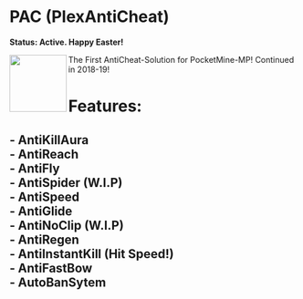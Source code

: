 # PAC (PlexAntiCheat)
__**Status: Active. Happy Easter!**__

<img src="https://github.com/PlexOfDevs/PAC/blob/master/poggit-icon.png" width="100" height="100" align="left"></img>

The First AntiCheat-Solution for PocketMine-MP! Continued in 2018-19!

# Features:<br>
## - AntiKillAura<br>- AntiReach<br>- AntiFly<br>- AntiSpider (W.I.P)<br>- AntiSpeed<br>- AntiGlide<br>- AntiNoClip (W.I.P)<br>- AntiRegen<br>- AntiInstantKill (Hit Speed!)<br>- AntiFastBow<br>- AutoBanSytem<br>

